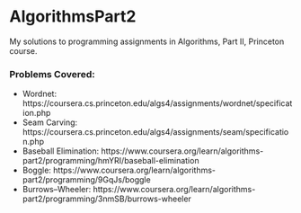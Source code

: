 # AlgorithmsPart2
<p>My solutions to programming assignments in Algorithms, Part II, Princeton course.</p>
<h3>Problems Covered:</h3>
<ul>
<li>Wordnet: https://coursera.cs.princeton.edu/algs4/assignments/wordnet/specification.php</li>
<li>Seam Carving: https://coursera.cs.princeton.edu/algs4/assignments/seam/specification.php</li>
<li>Baseball Elimination: https://www.coursera.org/learn/algorithms-part2/programming/hmYRI/baseball-elimination</li>
<li>Boggle: https://www.coursera.org/learn/algorithms-part2/programming/9GqJs/boggle</li>
<li>Burrows–Wheeler: https://www.coursera.org/learn/algorithms-part2/programming/3nmSB/burrows-wheeler</li>
</ul>

